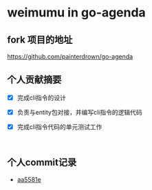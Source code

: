 # weimumu in go-agenda

## fork 项目的地址

https://github.com/painterdrown/go-agenda



## 个人贡献摘要

+ [x] 完成cli指令的设计

+ [x] 负责与entity包对接，并编写cli指令的逻辑代码

+ [x] 完成cli指令代码的单元测试工作

      ​

## 个人commit记录

* [aa5581e](https://github.com/painterdrown/go-agenda/commit/aa5581e)